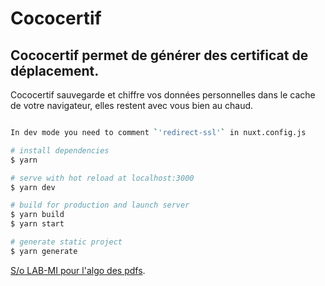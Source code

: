 # Cococertif

## Cococertif permet de générer des certificat de déplacement.

Cococertif sauvegarde et chiffre vos données personnelles dans le cache de votre navigateur,
elles restent avec vous bien au chaud.

```bash

In dev mode you need to comment `'redirect-ssl'` in nuxt.config.js

# install dependencies
$ yarn

# serve with hot reload at localhost:3000
$ yarn dev

# build for production and launch server
$ yarn build
$ yarn start

# generate static project
$ yarn generate
```

[S/o LAB-MI pour l'algo des pdfs](https://github.com/LAB-MI/attestation-deplacement-derogatoire-q4-2020).
